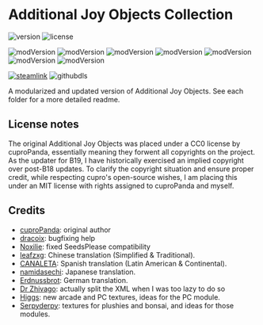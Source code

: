 # Additional Joy Objects Collection
![version](https://img.shields.io/badge/RimWorld-1.2-brightgreen.svg) ![license](https://img.shields.io/badge/License-MIT-brightgreen.svg)

![modVersion](https://img.shields.io/badge/Misc-1.0.2-brightgreen.svg)
![modVersion](https://img.shields.io/badge/Paintings-1.0.3-brightgreen.svg)
![modVersion](https://img.shields.io/badge/Arcades-0.0.0-orange.svg)
![modVersion](https://img.shields.io/badge/Bonsai-0.0.0-orange.svg)
![modVersion](https://img.shields.io/badge/Plushies-0.0.0-red.svg)
![modVersion](https://img.shields.io/badge/Computers-0.0.0-red.svg)
![modVersion](https://img.shields.io/badge/Books-0.0.0-red.svg)

[![steamlink](https://img.shields.io/steam/views/2067482230?color=blue&label=Workshop&logo=steam)](https://steamcommunity.com/workshop/filedetails/?id=2067482230)
![githubdls](https://img.shields.io/github/downloads/dninemfive/ajocollection/total?color=blue&label=Github&logo=github)

A modularized and updated version of Additional Joy Objects. See each folder for a more detailed readme.

## License notes
The original Additional Joy Objects was placed under a CC0 license by cuproPanda, essentially meaning they forwent all copyrights on the project.
As the updater for B19, I have historically exercised an implied copyright over post-B18 updates. To clarify the copyright situation and ensure
proper credit, while respecting cupro's open-source wishes, I am placing this under an MIT license with rights assigned to cuproPanda and myself.

## Credits
- [cuproPanda](https://github.com/cuproPanda): original author
- [dracoix](https://steamcommunity.com/id/dracoix/): bugfixing help
- [Noxilie](https://steamcommunity.com/id/noxilie/): fixed SeedsPlease compatibility
- [leafzxg](https://github.com/leafzxg): Chinese translation (Simplified & Traditional).
- [CANALETA](https://github.com/Canaleta): Spanish translation (Latin American & Continental).
- [namidasechi](https://steamcommunity.com/profiles/76561198099924163): Japanese translation.
- [Erdnussbrot](https://steamcommunity.com/profiles/76561198033755089): German translation.
- [Dr Zhivago](https://github.com/DrZhivago1): actually split the XML when I was too lazy to do so
- [Higgs](https://steamcommunity.com/id/higgsthechef): new arcade and PC textures, ideas for the PC module.
- [Serpyderpy](https://steamcommunity.com/profiles/76561198061603790): textures for plushies and bonsai, and ideas for those modules.